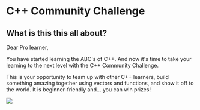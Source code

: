 # C++ Community Challenge

## What is this this all about? ##

Dear Pro learner,

You have started learning the ABC's of C++. And now it's time to take your learning to the next level with the C++ Community Challenge.

This is your opportunity to team up with other C++ learners, build something amazing together using vectors and functions, and show it off to the world. It is beginner-friendly and... you can win prizes!

<img src="https://github.com/Codecademy/learn-cpp/blob/master/community-challenge/prizes.png">

